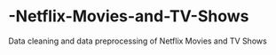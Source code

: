 # -Netflix-Movies-and-TV-Shows
Data cleaning and data preprocessing of  Netflix Movies and TV Shows

